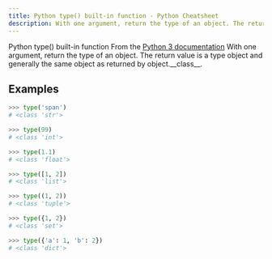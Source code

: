 ```yaml
---
title: Python type() built-in function - Python Cheatsheet
description: With one argument, return the type of an object. The return value is a type object and generally the same object as returned by object.__class__.
---
```


<base-title :title="frontmatter.title" :description="frontmatter.description">
Python type() built-in function
</base-title>

<base-disclaimer>
  <base-disclaimer-title>
    From the <a target="_blank" href="https://docs.python.org/3/library/functions.html#type">Python 3 documentation</a>
  </base-disclaimer-title>
  <base-disclaimer-content>
    With one argument, return the type of an object. The return value is a type object and generally the same object as returned by object.__class__.
  </base-disclaimer-content>
</base-disclaimer>

## Examples

```python
>>> type('span')
# <class 'str'>

>>> type(99)
# <class 'int'>

>>> type(1.1)
# <class 'float'>

>>> type([1, 2])
# <class 'list'>

>>> type((1, 2))
# <class 'tuple'>

>>> type({1, 2})
# <class 'set'>

>>> type({'a': 1, 'b': 2})
# <class 'dict'>
```
